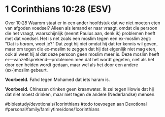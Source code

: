 # 1 Corinthians 10:28 (ESV)
Over 10:28 
Waarom staat er in een ander hoofdstuk dat we niet moeten eten van afgoden voedsel? Alleen als iemand er naar vraagt, omdat die persoon die het vraagt, waarschijnlijk (neemt Paulus aan, denk ik) problemen heeft met dat voedsel. Het is net zoals een moslim tegen een ex-moslim zegt: "Dat is *haram*, weet je?" Dat zegt hij niet omdat hij dat ter kennis wil geven, maar om tegen die ex-moslim te zeggen dat hij dat eigenlijk niet mag eten, ook al weet hij al dat deze persoon geen moslim meer is. Deze moslim heeft er—vanzelfsprekend—problemen mee dat het wordt gegeten, niet als het door een heiden wordt gedaan, maar wel als het door een andere (ex-)moslim gebeurt. 

**Voorbeeld.** Fahd tegen Mohamed dat iets haram is. 

**Voorbeeld.** Chinezen drinken geen kraanwater. Ik zei tegen Howie dat hij dat niet moest drinken, maar niet tegen de andere (Nederlandse) mensen.

#biblestudy/devotionals/1corinthians #todo  toevoegen aan Devotional
#personal/family/familytime/done/1corinthians
